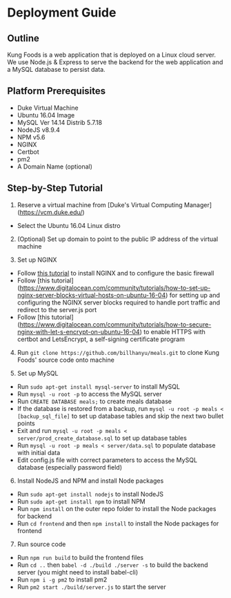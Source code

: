 # Deployment Guide

## Outline

Kung Foods is a web application that is deployed on a Linux cloud server. We use Node.js & Express to serve the backend for the web application and a MySQL database to persist data. 

## Platform Prerequisites

- Duke Virtual Machine
- Ubuntu 16.04 Image
- MySQL Ver 14.14 Distrib 5.7.18
- NodeJS v8.9.4
- NPM v5.6
- NGINX
- Certbot
- pm2
- A Domain Name (optional)

## Step-by-Step Tutorial

1. Reserve a virtual machine from [Duke's Virtual Computing Manager] (https://vcm.duke.edu/)
 - Select the Ubuntu 16.04 Linux distro

2. (Optional) Set up domain to point to the public IP address of the virtual machine

3. Set up NGINX
 - Follow [this tutorial](https://www.digitalocean.com/community/tutorials/how-to-install-nginx-on-ubuntu-16-04) to install NGINX and to configure the basic firewall
 - Follow [this tutorial] (https://www.digitalocean.com/community/tutorials/how-to-set-up-nginx-server-blocks-virtual-hosts-on-ubuntu-16-04) for setting up and configuring the NGINX server blocks required to handle port traffic and redirect to the server.js port
 - Follow [this tutorial] (https://www.digitalocean.com/community/tutorials/how-to-secure-nginx-with-let-s-encrypt-on-ubuntu-16-04) to enable HTTPS with certbot and LetsEncrypt, a self-signing certificate program
4. Run `git clone https://github.com/billhanyu/meals.git` to clone Kung Foods' source code onto machine

5. Set up MySQL
 - Run `sudo apt-get install mysql-server` to install MySQL
 - Run `mysql -u root -p` to access the MySQL server
 - Run `CREATE DATABASE meals;` to create meals database
 - If the database is restored from a backup, run `mysql -u root -p meals < [backup_sql_file]` to set up database tables and skip the next two bullet points
 - Exit and run `mysql -u root -p meals < server/prod_create_database.sql` to set up database tables
 - Run `mysql -u root -p meals < server/data.sql` to populate database with initial data
 - Edit config.js file with correct parameters to access the MySQL database (especially password field)

6. Install NodeJS and NPM and install Node packages
 - Run `sudo apt-get install nodejs` to install NodeJS
 - Run `sudo apt-get install npm` to install NPM
 - Run `npm install` on the outer repo folder to install the Node packages for backend
 - Run `cd frontend` and then `npm install` to install the Node packages for frontend

7. Run source code
 - Run `npm run build` to build the frontend files
 - Run `cd ..` then `babel -d ./build ./server -s` to build the backend server (you might need to install babel-cli)
 - Run `npm i -g pm2` to install pm2
 - Run `pm2 start ./build/server.js` to start the server
